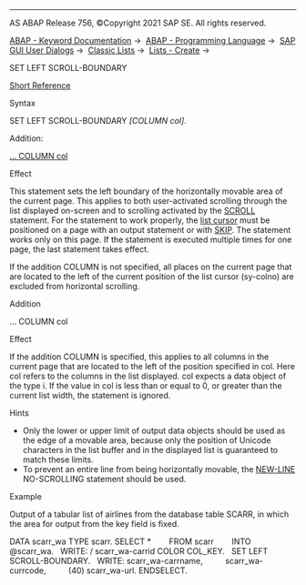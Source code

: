   

* * *

AS ABAP Release 756, ©Copyright 2021 SAP SE. All rights reserved.

[ABAP - Keyword Documentation](javascript:call_link\('abenabap.htm'\)) →  [ABAP - Programming Language](javascript:call_link\('abenabap_reference.htm'\)) →  [SAP GUI User Dialogs](javascript:call_link\('abenabap_screens.htm'\)) →  [Classic Lists](javascript:call_link\('abenabap_dynpro_list.htm'\)) →  [Lists - Create](javascript:call_link\('abenabap_lists.htm'\)) → 

SET LEFT SCROLL-BOUNDARY

[Short Reference](javascript:call_link\('abapset_left_scroll_bound_shortref.htm'\))

Syntax

SET LEFT SCROLL-BOUNDARY *\[*COLUMN col*\]*.

Addition:

[... COLUMN col](#!ABAP_ONE_ADD@1@)

Effect

This statement sets the left boundary of the horizontally movable area of the current page. This applies to both user-activated scrolling through the list displayed on-screen and to scrolling activated by the [SCROLL](javascript:call_link\('abapscroll.htm'\)) statement. For the statement to work properly, the [list cursor](javascript:call_link\('abenlist_cursor_glosry.htm'\) "Glossary Entry") must be positioned on a page with an output statement or with [SKIP](javascript:call_link\('abapskip.htm'\)). The statement works only on this page. If the statement is executed multiple times for one page, the last statement takes effect.

If the addition COLUMN is not specified, all places on the current page that are located to the left of the current position of the list cursor (sy-colno) are excluded from horizontal scrolling.

Addition   

... COLUMN col

Effect

If the addition COLUMN is specified, this applies to all columns in the current page that are located to the left of the position specified in col. Here col refers to the columns in the list displayed. col expects a data object of the type i. If the value in col is less than or equal to 0, or greater than the current list width, the statement is ignored.

Hints

-   Only the lower or upper limit of output data objects should be used as the edge of a movable area, because only the position of Unicode characters in the list buffer and in the displayed list is guaranteed to match these limits.
-   To prevent an entire line from being horizontally movable, the [NEW-LINE](javascript:call_link\('abapnew-line.htm'\)) NO-SCROLLING statement should be used.

Example

Output of a tabular list of airlines from the database table SCARR, in which the area for output from the key field is fixed.

DATA scarr\_wa TYPE scarr.
SELECT \*
       FROM scarr
       INTO @scarr\_wa.
  WRITE: / scarr\_wa-carrid COLOR COL\_KEY.
  SET LEFT SCROLL-BOUNDARY.
  WRITE: scarr\_wa-carrname,
         scarr\_wa-currcode,
         (40) scarr\_wa-url.
ENDSELECT.
